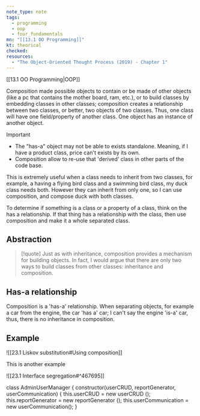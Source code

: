 ```yaml
---
note_type: note
tags:
  - programming
  - oop
  - four_fundamentals
mn: "[[13.1 OO Programming]]"
kt: theorical
checked: 
resources:
  - "The Object-Oriented Thought Process (2019) - Chapter 1"
---
```

[[13.1 OO Programming|OOP]]

Composition made possible objects to contain or be made of other objects (like a pc that contains the mother board, ram, etc.), or to build classes by embedding classes in other classes; composition creates a relationship between two classes, or better, two objects of two classes. Thus, one class will have one field/property of another class. One object has an instance of another object. 

>[!important]
>- The "has-a" object may not be able to exists standalone. Meaning, if I have a product class, price can't exists by its own. 
>- Composition allow to re-use that 'derived' class in other parts of the code base. 

This is extremely useful when a class needs to inherit from two classes, for example, a having a flying bird class and a swimming bird class, my duck class needs both. However they can inherit from only one, so I can use composition, and compose duck with both classes. 

To determine if something is a class or a property of a class, think on the has a relationship. If that thing has a relationship with the class, then use composition and make it a whole separated class. 
## Abstraction
>[!quote]
>Just as with inheritance, composition provides a mechanism for building objects. In fact, I would argue that there are only two ways to build classes from other classes: inheritance and composition.

## Has-a relationship
Composition is a 'has-a' relationship. When separating objects, for example a car from the engine, the car 'has a' car; I can't say the engine 'is-a' car, thus, there is no inheritance in composition.  

## Example
![[23.1 Liskov substitution#Using composition]]

This is another example

![[23.1 Interface segregation#^467695]]


class AdminUserManager {
  constructor(userCRUD, reportGenerator, userCommunication) {
    this.userCRUD = new userCRUD ();
    this.reportGenerator = new reportGenerator ();
    this.userCommunication = new userCommunication();
  }